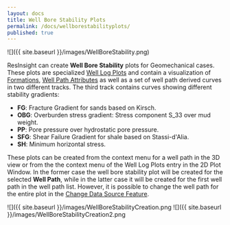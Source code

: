 ```yaml
---
layout: docs
title: Well Bore Stability Plots
permalink: /docs/wellborestabilityplots/
published: true
---
```


![]({{ site.baseurl }}/images/WellBoreStability.png)

ResInsight can create **Well Bore Stability** plots for Geomechanical cases. These plots are specialized [Well Log Plots]({{site.baseurl}}/docs/welllogandplots) and contain a visualization of [Formations]({{site.baseurl}}/docs/formations), [Well Path Attributes]({{site.baseurl}}/docs/wellpaths#well-path-attributes) as well as a set of well path derived curves in two different tracks. The third track contains curves showing different stability gradients:
- **FG**: Fracture Gradient for sands based on Kirsch.
- **OBG**: Overburden stress gradient: Stress component S_33 over mud weight.
- **PP**: Pore pressure over hydrostatic pore pressure.
- **SFG**: Shear Failure Gradient for shale based on Stassi-d'Alia.
- **SH**: Minimum horizontal stress.

These plots can be created from the context menu for a well path in the 3D view or from the the context menu of the Well Log Plots entry in the 2D Plot Window. In the former case the well bore stability plot will be created for the selected **Well Path**, while in the latter case it will be created for the first well path in the well path list. However, it is possible to change the well path for the entire plot in the [Change Data Source Feature]({{site.baseurl}}/docs/welllogandplots#change-data-source-for-plots-and-curves).

![]({{ site.baseurl }}/images/WellBoreStabilityCreation.png
![]({{ site.baseurl }}/images/WellBoreStabilityCreation2.png
